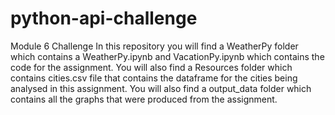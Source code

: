 # python-api-challenge
Module 6 Challenge 
In this repository you will find a WeatherPy folder which contains a WeatherPy.ipynb and VacationPy.ipynb which contains the code for the assignment. 
You will also find a Resources folder which contains cities.csv file that contains the dataframe for the cities being analysed in this assignment. 
You will also find a output_data folder which contains all the graphs that were produced from the assignment. 
